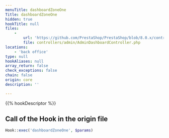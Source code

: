 ```yaml
---
menuTitle: dashboardZoneOne
Title: dashboardZoneOne
hidden: true
hookTitle: null
files:
    -
        url: 'https://github.com/PrestaShop/PrestaShop/blob/8.0.x/controllers/admin/AdminDashboardController.php'
        file: controllers/admin/AdminDashboardController.php
locations:
    - 'back office'
type: null
hookAliases: null
array_return: false
check_exceptions: false
chain: false
origin: core
description: ''

---
```


{{% hookDescriptor %}}

## Call of the Hook in the origin file

```php
Hook::exec('dashboardZoneOne', $params)
```
